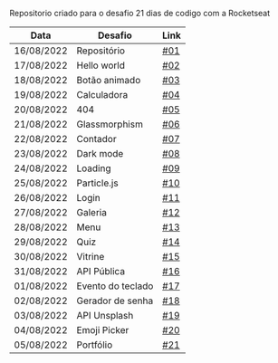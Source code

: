Repositorio criado para o desafio 21 dias de codigo com a Rocketseat

| Data       | Desafio           | Link                                                            |
| ---------- | ----------------- | --------------------------------------------------------------- |
| 16/08/2022 | Repositório       | [#01](https://ovictorlelis.github.io/21-dias-de-codigo/)        |
| 17/08/2022 | Hello world       | [#02](https://ovictorlelis.github.io/21-dias-de-codigo/dia-02/) |
| 18/08/2022 | Botão animado     | [#03](https://ovictorlelis.github.io/21-dias-de-codigo/dia-03/) |
| 19/08/2022 | Calculadora       | [#04](https://ovictorlelis.github.io/21-dias-de-codigo/dia-04/) |
| 20/08/2022 | 404               | [#05](https://ovictorlelis.github.io/21-dias-de-codigo/dia-05/) |
| 21/08/2022 | Glassmorphism     | [#06](https://ovictorlelis.github.io/21-dias-de-codigo/dia-06/) |
| 22/08/2022 | Contador          | [#07](https://ovictorlelis.github.io/21-dias-de-codigo/dia-07/) |
| 23/08/2022 | Dark mode         | [#08](https://ovictorlelis.github.io/21-dias-de-codigo/dia-08/) |
| 24/08/2022 | Loading           | [#09](https://ovictorlelis.github.io/21-dias-de-codigo/dia-09/) |
| 25/08/2022 | Particle.js       | [#10](https://ovictorlelis.github.io/21-dias-de-codigo/dia-10/) |
| 26/08/2022 | Login             | [#11](https://ovictorlelis.github.io/21-dias-de-codigo/dia-11/) |
| 27/08/2022 | Galeria           | [#12](https://ovictorlelis.github.io/21-dias-de-codigo/dia-12/) |
| 28/08/2022 | Menu              | [#13](https://ovictorlelis.github.io/21-dias-de-codigo/dia-13/) |
| 29/08/2022 | Quiz              | [#14](https://ovictorlelis.github.io/21-dias-de-codigo/dia-14/) |
| 30/08/2022 | Vitrine           | [#15](https://ovictorlelis.github.io/21-dias-de-codigo/dia-15/) |
| 31/08/2022 | API Pública       | [#16](https://ovictorlelis.github.io/21-dias-de-codigo/dia-16/) |
| 01/08/2022 | Evento do teclado | [#17](https://ovictorlelis.github.io/21-dias-de-codigo/dia-17/) |
| 02/08/2022 | Gerador de senha  | [#18](https://ovictorlelis.github.io/21-dias-de-codigo/dia-18/) |
| 03/08/2022 | API Unsplash      | [#19](https://ovictorlelis.github.io/21-dias-de-codigo/dia-19/) |
| 04/08/2022 | Emoji Picker      | [#20](https://ovictorlelis.github.io/21-dias-de-codigo/dia-20/) |
| 05/08/2022 | Portfólio         | [#21](#)                                                        |
